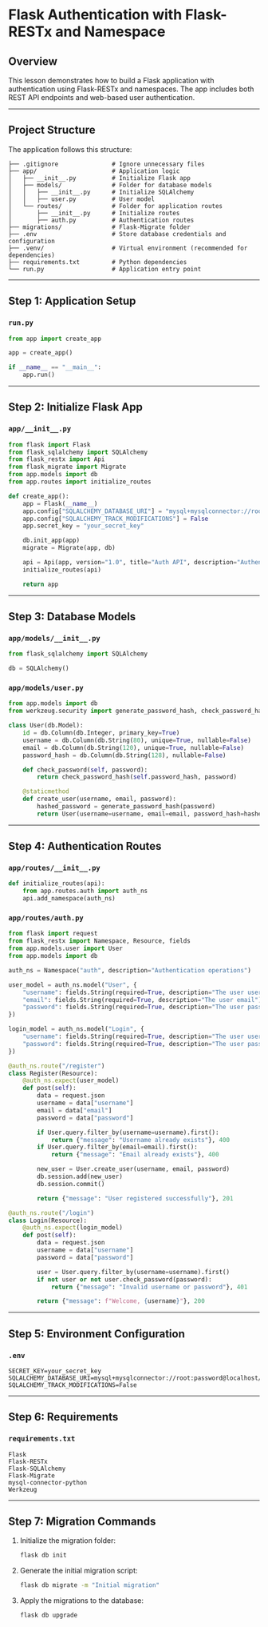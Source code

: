 # Flask Authentication with Flask-RESTx and Namespace

## Overview
This lesson demonstrates how to build a Flask application with authentication using Flask-RESTx and namespaces. The app includes both REST API endpoints and web-based user authentication.

---

## Project Structure

The application follows this structure:

```
├── .gitignore               # Ignore unnecessary files
├── app/                     # Application logic
│   ├── __init__.py          # Initialize Flask app
│   ├── models/              # Folder for database models
│   │   ├── __init__.py      # Initialize SQLAlchemy
│   │   ├── user.py          # User model
│   └── routes/              # Folder for application routes
│       ├── __init__.py      # Initialize routes
│       ├── auth.py          # Authentication routes
├── migrations/              # Flask-Migrate folder
├── .env                     # Store database credentials and configuration
├── .venv/                   # Virtual environment (recommended for dependencies)
├── requirements.txt         # Python dependencies
└── run.py                   # Application entry point
```

---

## Step 1: Application Setup

### `run.py`
```python
from app import create_app

app = create_app()

if __name__ == "__main__":
    app.run()
```

---

## Step 2: Initialize Flask App

### `app/__init__.py`
```python
from flask import Flask
from flask_sqlalchemy import SQLAlchemy
from flask_restx import Api
from flask_migrate import Migrate
from app.models import db
from app.routes import initialize_routes

def create_app():
    app = Flask(__name__)
    app.config["SQLALCHEMY_DATABASE_URI"] = "mysql+mysqlconnector://root:password@localhost/flask_auth"
    app.config["SQLALCHEMY_TRACK_MODIFICATIONS"] = False
    app.secret_key = "your_secret_key"

    db.init_app(app)
    migrate = Migrate(app, db)

    api = Api(app, version="1.0", title="Auth API", description="Authentication API using Flask-RESTx")
    initialize_routes(api)

    return app
```

---

## Step 3: Database Models

### `app/models/__init__.py`
```python
from flask_sqlalchemy import SQLAlchemy

db = SQLAlchemy()
```

### `app/models/user.py`
```python
from app.models import db
from werkzeug.security import generate_password_hash, check_password_hash

class User(db.Model):
    id = db.Column(db.Integer, primary_key=True)
    username = db.Column(db.String(80), unique=True, nullable=False)
    email = db.Column(db.String(120), unique=True, nullable=False)
    password_hash = db.Column(db.String(128), nullable=False)

    def check_password(self, password):
        return check_password_hash(self.password_hash, password)

    @staticmethod
    def create_user(username, email, password):
        hashed_password = generate_password_hash(password)
        return User(username=username, email=email, password_hash=hashed_password)
```

---

## Step 4: Authentication Routes

### `app/routes/__init__.py`
```python
def initialize_routes(api):
    from app.routes.auth import auth_ns
    api.add_namespace(auth_ns)
```

### `app/routes/auth.py`
```python
from flask import request
from flask_restx import Namespace, Resource, fields
from app.models.user import User
from app.models import db

auth_ns = Namespace("auth", description="Authentication operations")

user_model = auth_ns.model("User", {
    "username": fields.String(required=True, description="The user username"),
    "email": fields.String(required=True, description="The user email"),
    "password": fields.String(required=True, description="The user password")
})

login_model = auth_ns.model("Login", {
    "username": fields.String(required=True, description="The user username"),
    "password": fields.String(required=True, description="The user password")
})

@auth_ns.route("/register")
class Register(Resource):
    @auth_ns.expect(user_model)
    def post(self):
        data = request.json
        username = data["username"]
        email = data["email"]
        password = data["password"]

        if User.query.filter_by(username=username).first():
            return {"message": "Username already exists"}, 400
        if User.query.filter_by(email=email).first():
            return {"message": "Email already exists"}, 400

        new_user = User.create_user(username, email, password)
        db.session.add(new_user)
        db.session.commit()

        return {"message": "User registered successfully"}, 201

@auth_ns.route("/login")
class Login(Resource):
    @auth_ns.expect(login_model)
    def post(self):
        data = request.json
        username = data["username"]
        password = data["password"]

        user = User.query.filter_by(username=username).first()
        if not user or not user.check_password(password):
            return {"message": "Invalid username or password"}, 401

        return {"message": f"Welcome, {username}"}, 200
```

---

## Step 5: Environment Configuration

### `.env`
```
SECRET_KEY=your_secret_key
SQLALCHEMY_DATABASE_URI=mysql+mysqlconnector://root:password@localhost/flask_auth
SQLALCHEMY_TRACK_MODIFICATIONS=False
```

---

## Step 6: Requirements

### `requirements.txt`
```
Flask
Flask-RESTx
Flask-SQLAlchemy
Flask-Migrate
mysql-connector-python
Werkzeug
```

---

## Step 7: Migration Commands

1. Initialize the migration folder:
   ```bash
   flask db init
   ```

2. Generate the initial migration script:
   ```bash
   flask db migrate -m "Initial migration"
   ```

3. Apply the migrations to the database:
   ```bash
   flask db upgrade
   ```
